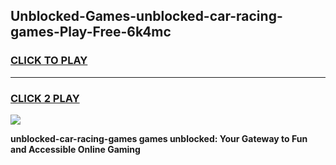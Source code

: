 
## Unblocked-Games-unblocked-car-racing-games-Play-Free-6k4mc
<h3>
<a href="https://premium76.site?title=unblocked-car-racing-games&ref=18A1">CLICK TO PLAY</a></h3>
<hr>

<h3>
<a href="https://premium76.site?title=unblocked-car-racing-games&ref=18A1">CLICK 2 PLAY</a>
  
</h3>

<a href="https://premium76.site?title=unblocked-car-racing-games&ref=18A1"><img src="https://clearcache.store/games.png"></a>


**unblocked-car-racing-games games unblocked: Your Gateway to Fun and Accessible Online Gaming**
